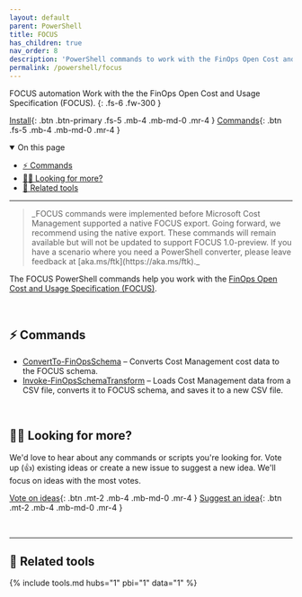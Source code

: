 ```yaml
---
layout: default
parent: PowerShell
title: FOCUS
has_children: true
nav_order: 8
description: 'PowerShell commands to work with the FinOps Open Cost and Usage Specification.'
permalink: /powershell/focus
---
```


<span class="fs-9 d-block mb-4">FOCUS automation</span>
Work with the the FinOps Open Cost and Usage Specification (FOCUS).
{: .fs-6 .fw-300 }

[Install](../README.md#️-install-the-module){: .btn .btn-primary .fs-5 .mb-4 .mb-md-0 .mr-4 }
[Commands](#-commands){: .btn .fs-5 .mb-4 .mb-md-0 .mr-4 }

<details open markdown="1">
   <summary class="fs-2 text-uppercase">On this page</summary>

- [⚡ Commands](#-commands)
- [🙋‍♀️ Looking for more?](#️-looking-for-more)
- [🧰 Related tools](#-related-tools)

</details>

---

<blockquote class="warning" markdown="1">
    _FOCUS commands were implemented before Microsoft Cost Management supported a native FOCUS export. Going forward, we recommend using the native export. These commands will remain available but will not be updated to support FOCUS 1.0-preview. If you have a scenario where you need a PowerShell converter, please leave feedback at [aka.ms/ftk](https://aka.ms/ftk)._
</blockquote>

The FOCUS PowerShell commands help you work with the [FinOps Open Cost and Usage Specification (FOCUS)](../../focus/README.md).

<br>

## ⚡ Commands

- [ConvertTo-FinOpsSchema](ConvertTo-FinOpsSchema.md) – Converts Cost Management cost data to the FOCUS schema.
- [Invoke-FinOpsSchemaTransform](Invoke-FinOpsSchemaTransform.md) – Loads Cost Management data from a CSV file, converts it to FOCUS schema, and saves it to a new CSV file.

<br>

## 🙋‍♀️ Looking for more?

We'd love to hear about any commands or scripts you're looking for. Vote up (👍) existing ideas or create a new issue to suggest a new idea. We'll focus on ideas with the most votes.

[Vote on ideas](https://github.com/microsoft/finops-toolkit/issues?q=is%3Aissue+is%3Aopen+label%3A%22Area%3A+PowerShell%22+sort%3Areactions-%2B1-desc){: .btn .mt-2 .mb-4 .mb-md-0 .mr-4 }
[Suggest an idea](https://github.com/microsoft/finops-toolkit/issues/new/choose){: .btn .mt-2 .mb-4 .mb-md-0 .mr-4 }

<br>

---

## 🧰 Related tools

{% include tools.md hubs="1" pbi="1" data="1" %}

<br>
